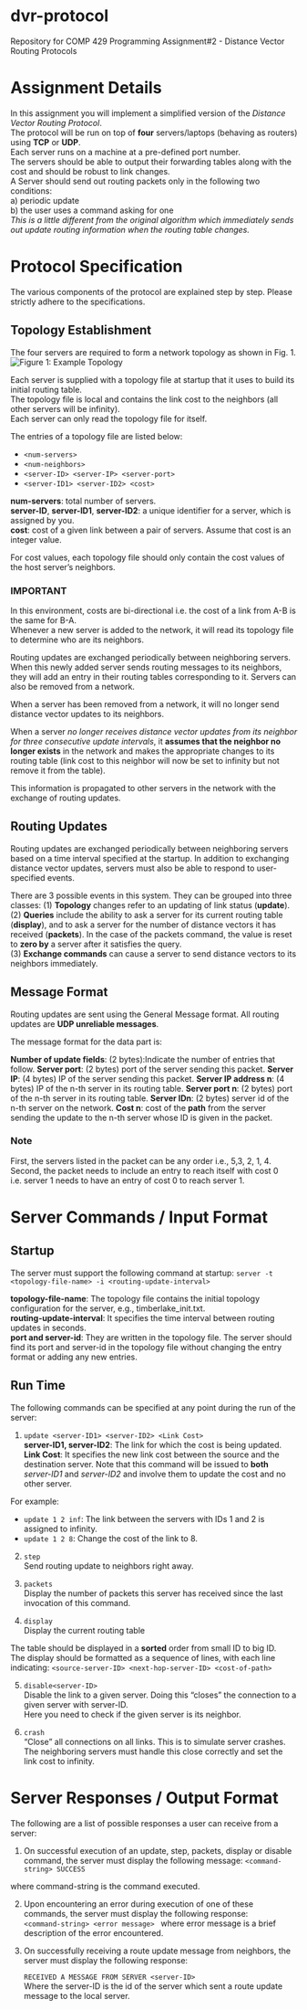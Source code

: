 # dvr-protocol
 Repository for COMP 429 Programming Assignment#2 - Distance Vector Routing Protocols


# Assignment Details
In this assignment you will implement a simplified version of the *Distance Vector Routing Protocol*.  
The protocol will be run on top of **four** servers/laptops (behaving as routers) using **TCP** or **UDP**.  
Each server runs on a machine at a pre-defined port number.  
The servers should be able to output their forwarding tables along with the cost and should be robust to link changes.  
A Server should send out routing packets only in the following two conditions:  
    a) periodic update  
    b) the user uses a command asking for one  
*This is a little different from the original algorithm which immediately sends out update routing information when the routing table changes.*


# Protocol Specification
The various components of the protocol are explained step by step. Please strictly adhere to the specifications.

## Topology Establishment
The four servers are required to form a network topology as shown in Fig. 1.
![Figure 1: Example Topology](https://github.com/Cryliss/dvr-protocol/docs/Figure-1-Example-Topology.png)

Each server is supplied with a topology file at startup that it uses to build its initial routing table.  
The topology file is local and contains the link cost to the neighbors (all other servers will be infinity).  
Each server can only read the topology file for itself.

The entries of a topology file are listed below:

- `<num-servers>`
- `<num-neighbors>`
- `<server-ID> <server-IP> <server-port>`
- `<server-ID1> <server-ID2> <cost>`

**num-servers**: total number of servers.  
**server-ID**, **server-ID1**, **server-ID2**: a unique identifier for a server, which is assigned by you.  
**cost**: cost of a given link between a pair of servers. Assume that cost is an integer value.  

For cost values, each topology file should only contain the cost values of the host server’s neighbors.  

### IMPORTANT
In this environment, costs are bi-directional i.e. the cost of a link from A-B is the same for B-A.  
Whenever a new server is added to the network, it will read its topology file to determine who are its neighbors.  

Routing updates are exchanged periodically between neighboring servers.  
When this newly added server sends routing messages to its neighbors, they will add an entry in their routing tables corresponding to it. Servers can also be removed from a network.  

When a server has been removed from a network, it will no longer send distance vector updates to its neighbors.

When a server *no longer receives distance vector updates from its neighbor for three consecutive update intervals*, it **assumes that the neighbor no longer exists** in the network and makes the appropriate changes to its routing table (link cost to this neighbor will now be set to infinity but not remove it from the table).

This information is propagated to other servers in the network with the exchange of routing updates.  

##  Routing Updates
Routing updates are exchanged periodically between neighboring servers based on a time interval specified at the startup.   In addition to exchanging distance vector updates, servers must also be able to respond to user-specified events.  

There are 3 possible events in this system.
They can be grouped into three classes:
(1) **Topology** changes refer to an updating of link status (**update**).  
(2) **Queries** include the ability to ask a server for its current routing table (**display**), and to ask a server for the number of distance vectors it has received (**packets**). In the case of the packets command, the value is reset to **zero by** a server after it satisfies the query.  
(3) **Exchange commands** can cause a server to send distance vectors to its neighbors immediately.

## Message Format

Routing updates are sent using the General Message format. All routing updates are **UDP unreliable messages**.  

The message format for the data part is:  

**Number of update fields**: (2 bytes):Indicate the number of entries that follow.
**Server port**: (2 bytes) port of the server sending this packet.
**Server IP**: (4 bytes) IP of the server sending this packet.
**Server IP address n**: (4 bytes) IP of the n-th server in its routing table.
**Server port n**: (2 bytes) port of the n-th server in its routing table.
**Server IDn**: (2 bytes) server id of the n-th server on the network.
**Cost n**: cost of the **path** from the server sending the update to the n-th server whose ID is given in the packet.

### Note
First, the servers listed in the packet can be any order i.e., 5,3, 2, 1, 4.  
Second, the packet needs to include an entry to reach itself with cost 0  
    i.e. server 1 needs to have an entry of cost 0 to reach server 1.

# Server Commands / Input Format

## Startup
The server must support the following command at startup:
`server -t <topology-file-name> -i <routing-update-interval>`

**topology-file-name**: The topology file contains the initial topology configuration for the server, e.g., timberlake_init.txt.  
**routing-update-interval**: It specifies the time interval between routing updates in seconds.  
**port and server-id**: They are written in the topology file. The server should find its port and server-id in the topology file without changing the entry format or adding any new entries.

## Run Time
The following commands can be specified at any point during the run of the server:

1. `update <server-ID1> <server-ID2> <Link Cost>`  
**server-ID1, server-ID2**: The link for which the cost is being updated.  
**Link Cost**: It specifies the new link cost between the source and the destination server. Note that this command will be issued to **both** *server-ID1* and *server-ID2* and involve them to update the cost and no other server.  

For example:  
- `update 1 2 inf`: The link between the servers with IDs 1 and 2 is assigned to infinity.   
- `update 1 2 8`: Change the cost of the link to 8.  

2. `step`  
Send routing update to neighbors right away.

3. `packets`  
Display the number of packets this server has received since the last invocation of this command.

4. `display`  
Display the current routing table

The table should be displayed in a **sorted** order from small ID to big ID.  
The display should be formatted as a sequence of lines, with each line indicating: `<source-server-ID> <next-hop-server-ID> <cost-of-path>`  

5. `disable<server-ID>`    
Disable the link to a given server. Doing this “closes” the connection to a given server with server-ID.  
Here you need to check if the given server is its neighbor.  

6. `crash`  
“Close” all connections on all links. This is to simulate server crashes.  
The neighboring servers must handle this close correctly and set the link cost to infinity.

# Server Responses / Output Format
The following are a list of possible responses a user can receive from a server:

1. On successful execution of an update, step, packets, display or disable command, the server must display the following message:
    `<command-string> SUCCESS`  

where command-string is the command executed.

2. Upon encountering an error during execution of one of these commands, the server must display the following response:  
    `<command-string> <error message> `
where error message is a brief description of the error encountered.

3. On successfully receiving a route update message from neighbors, the server must display the following response:  

    `RECEIVED A MESSAGE FROM SERVER <server-ID>`  
Where the server-ID is the id of the server which sent a route update message to the local server.
